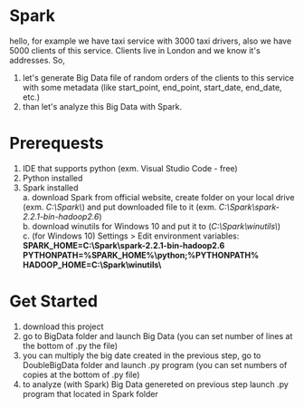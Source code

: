 # Spark
hello, for example we have taxi service with 3000 taxi drivers, also we have 5000 clients of this service. Clients live in London and we know it's addresses. So,  
1. let's generate Big Data file of random orders of the clients to this service with some metadata (like start_point, end_point, start_date, end_date, etc.)  
2. than let's analyze this Big Data with Spark.  

# Prerequests  
1. IDE that supports python (exm. Visual Studio Code - free)  
2. Python installed  
3. Spark installed  
  a. download Spark from official website, create folder on your local drive (exm. *C:\Spark\\*) and put downloaded file to it (exm. *C:\Spark\spark-2.2.1-bin-hadoop2.6*)  
  b. download winutils for Windows 10 and put it to (*C:\Spark\winutils\\*)  
  c. (for Windows 10) Settings > Edit environment variables:  
    **SPARK_HOME=C:\Spark\spark-2.2.1-bin-hadoop2.6  
    PYTHONPATH=%SPARK_HOME%\python;%PYTHONPATH%  
    HADOOP_HOME=C:\Spark\winutils\\**  
# Get Started
  
 1. download this project 
 2. go to BigData folder and launch Big Data (you can set number of lines at  the bottom of .py the file)
 3. you can multiply the big date created in the previous step, go to DoubleBigData folder and launch .py program (you can set numbers of copies at the bottom of .py file)  
 4. to analyze (with Spark) Big Data genereted on previous step launch .py program that located in Spark folder  
 
